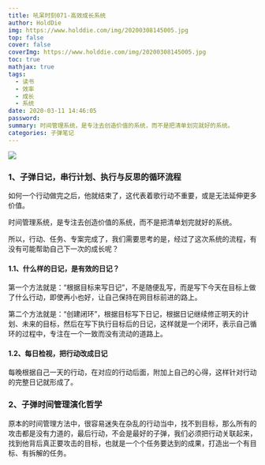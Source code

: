 ```yaml
---
title: 吼呆时刻071-高效成长系统
author: HoldDie
img: https://www.holddie.com/img/20200308145005.jpg
top: false
cover: false
coverImg: https://www.holddie.com/img/20200308145005.jpg
toc: true
mathjax: true
tags:
  - 读书
  - 效率
  - 成长
  - 系统
date: 2020-03-11 14:46:05
password:
summary: 时间管理系统，是专注去创造价值的系统，而不是把清单划完就好的系统。
categories: 子弹笔记
---
```


![](https://www.holddie.com/img/20200308145005.jpg)



### 1、子弹日记，串行计划、执行与反思的循环流程

如何一个行动做完之后，他就结束了，这代表着歌行动不重要，或是无法延伸更多价值。



时间管理系统，是专注去创造价值的系统，而不是把清单划完就好的系统。



所以，行动、任务、专案完成了，我们需要思考的是，经过了这次系统的流程，有没有可能帮助自己下一次的成长呢？

#### 1.1、什么样的日记，是有效的日记？

第一个方法就是：“根据目标来写日记”，不是随便乱写，而是写下今天在目标上做了什么行动，即使再小也好，让自己保持在网目标前进的路上。



第二个方法就是：“创建闭环”，根据目标写下日记，根据日记继续修正明天的计划、未来的目标，然后在写下执行目标后的日记，这样就是一个闭环，表示自己循环的过程中，专注在一个一致而没有流动的道路上。

#### 1.2、每日检视，把行动改成日记

每晚根据自己一天的行动，在对应的行动后面，附加上自己的心得，这样针对行动的完整日记就形成了。



### 2、子弹时间管理演化哲学

原本的时间管理方法中，很容易迷失在杂乱的行动当中，找不到目标，那么所有的攻击都是没有力道的，最后行动，不会是最好的子弹，我们必须把行动关联起来，找到他背后真正要攻击的目标，也就是一个个任务要达到的成果，打造出一个有目标、有拆解的任务。